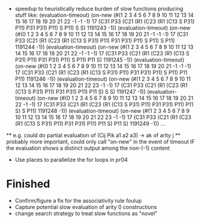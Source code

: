 * speedup to heuristically reduce burden of slow functions producing stuff like:
        (evaluation-timeout)
	(on-new (#(1 2 3 4 5 6 7 8 9 10 11 12 13 14 15 16 17 18 19 20 21 22 -1 -1 -1) 17 (C31 P33 (C21 (R1 (C23 (R1 (C13 S P31) P11) P31 P31) P11) S P11) S S) 1191243 -1))
	(evaluation-timeout)
	(on-new (#(0 1 2 3 4 5 6 7 8 9 10 11 12 13 14 15 16 17 18 19 20 21 -1 -1 -1) 17 (C31 P33 (C21 (R1 (C23 (R1 (C13 S P31) P11) P31 P31) P11) S P11) S P11) 1191244 -1))
	(evaluation-timeout)
	(on-new (#(1 2 3 4 5 6 7 8 9 10 11 12 13 14 15 16 17 18 19 20 21 22 -1 -1 -1) 17 (C31 P33 (C21 (R1 (C23 (R1 (C13 S P31) P11) P31 P31) P11) S P11) P11 S) 1191245 -1))
	(evaluation-timeout)
	(on-new (#(0 1 2 3 4 5 6 7 8 9 10 11 12 13 14 15 16 17 18 19 20 21 -1 -1 -1) 17 (C31 P33 (C21 (R1 (C23 (R1 (C13 S P31) P11) P31 P31) P11) S P11) P11 P11) 1191246 -1))
	(evaluation-timeout)
	(on-new (#(1 2 3 4 5 6 7 8 9 10 11 12 13 14 15 16 17 18 19 20 21 22 23 -1 -1) 17 (C31 P33 (C21 (R1 (C23 (R1 (C13 S P31) P11) P31 P31) P11) P11 S) S S) 1191247 -1))
	(evaluation-timeout)
	(on-new (#(0 1 2 3 4 5 6 7 8 9 10 11 12 13 14 15 16 17 18 19 20 21 22 -1 -1) 17 (C31 P33 (C21 (R1 (C23 (R1 (C13 S P31) P11) P31 P31) P11) P11 S) S P11) 1191248 -1))
	(evaluation-timeout)
	(on-new (#(1 2 3 4 5 6 7 8 9 10 11 12 13 14 15 16 17 18 19 20 21 22 23 -1 -1) 17 (C31 P33 (C21 (R1 (C23 (R1 (C13 S P31) P11) P31 P31) P11) P11 S) P11 S) 1191249 -1))
	...

** e.g. could do partial evaluation of (Cij Pik a1 a2 a3) -> ak of arity j
** probably more important, could only call "on-new" in the event of timeout IF the evaluation shows a distinct output among the non-(-1) content

* Use places to parallelize the for loops in pr04

Finished
========
* Confirm/figure a fix for the associativity rule foulup
* Capture potential slow evaluation of arity 0 constructions
* change search strategy to treat slow functions as "novel"
